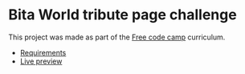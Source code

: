 # Bita World tribute page challenge

This project was made as part of the [Free code camp](https://www.freecodecamp.org/) curriculum.

- [Requirements](https://www.freecodecamp.org/learn/responsive-web-design/responsive-web-design-projects/build-a-tribute-page)
- [Live preview](https://thiagobitencourt.github.io/bita-world-tribute-page)
